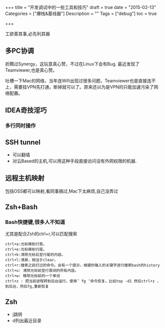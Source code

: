 +++
title = "开发调试中的一些工具和技巧"
draft = true
date = "2015-02-13"
Categories = ["爆栈&基线器"] 
Description = "" 
Tags = ["debug"] 
toc = true

+++

工欲善其事,必先利其器

## 多PC协调
折腾过Synergy，这玩意真心赞，不过在Linux下会有Bug.
最近发现了Teamviewer,也是真心赞。

吐槽一下Mac的网络，当年连Wifi出现过很多问题，Teamviewer也是直接连不上，需要挂VPN先打通，断掉就可以了。原来还以为是VPN的只能加速污染了网络配置。
## IDEA奇技淫巧
### 多行同时操作

## SSH tunnel
- 可以翻墙
- 对云Based的主机,可以用这种手段直接访问没有外网权限的机器.

## 远程主机映射
包括OSS都可以映射,看同事搞过,Mac下太麻烦,自己没弄过

## Zsh+Bash
### Bash快捷键,很多人不知道
尤其是配合Zsh的ctrl+r,可以匹配搜索
```
ctrl+a:光标移到行首。
ctrl+e:光标移到行尾。
ctrl+k:清除光标后至行尾的内容。
ctrl+l:清屏，相当于clear。
ctrl+r:搜索之前打过的命令。会有一个提示，根据你输入的关键字进行搜索bash的history
ctrl+u: 清除光标前至行首间的所有内容。
ctrl+w: 移除光标前的一个单词
ctrl+z : 把当前进程转到后台运行，使用’ fg ‘命令恢复。比如top -d1 然后ctrl+z ，到后台，然后fg,重新恢复

```
## Zsh
- j跳转
- d列出最近目录
